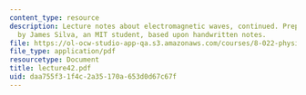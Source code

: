 ```yaml
---
content_type: resource
description: Lecture notes about electromagnetic waves, continued. Prepared in LaTeX
  by James Silva, an MIT student, based upon handwritten notes.
file: https://ol-ocw-studio-app-qa.s3.amazonaws.com/courses/8-022-physics-ii-electricity-and-magnetism-fall-2006/daa755f31f4c2a35170a653d0d67c67f_lecture42.pdf
file_type: application/pdf
resourcetype: Document
title: lecture42.pdf
uid: daa755f3-1f4c-2a35-170a-653d0d67c67f
---
```

